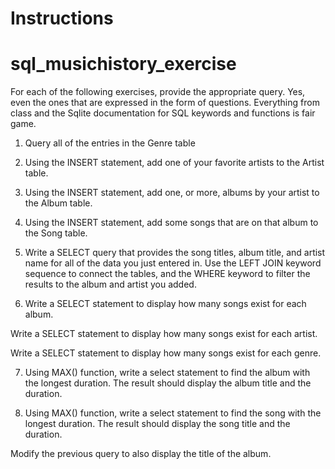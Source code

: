 # Instructions
# sql_musichistory_exercise

For each of the following exercises, provide the appropriate query. Yes, even the ones that are expressed in the form of questions. Everything from class and the Sqlite documentation for SQL keywords and functions is fair game.

1. Query all of the entries in the Genre table

2. Using the INSERT statement, add one of your favorite artists to the Artist table.

3. Using the INSERT statement, add one, or more, albums by your artist to the Album table.

4. Using the INSERT statement, add some songs that are on that album to the Song table.

5. Write a SELECT query that provides the song titles, album title, and artist name for all of the data you just entered in. Use the LEFT JOIN keyword sequence to connect the tables, and the WHERE keyword to filter the results to the album and artist you added.

6. Write a SELECT statement to display how many songs exist for each album. 

Write a SELECT statement to display how many songs exist for each artist. 

Write a SELECT statement to display how many songs exist for each genre. 

7. Using MAX() function, write a select statement to find the album with the longest duration. The result should display the album title and the duration.

8. Using MAX() function, write a select statement to find the song with the longest duration. The result should display the song title and the duration.

Modify the previous query to also display the title of the album.